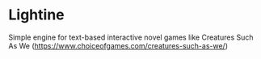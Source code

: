# Lightine
Simple engine for text-based interactive novel games like Creatures Such As We (https://www.choiceofgames.com/creatures-such-as-we/)

